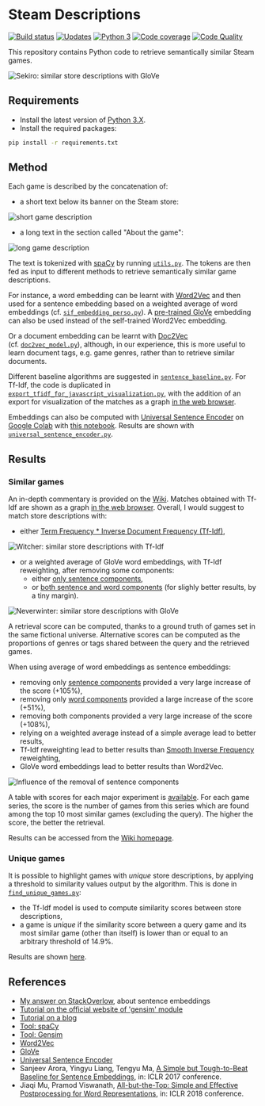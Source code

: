 # Steam Descriptions

[![Build status][build-image]][build]
[![Updates][dependency-image]][pyup]
[![Python 3][python3-image]][pyup]
[![Code coverage][codecov-image]][codecov]
[![Code Quality][codacy-image]][codacy]

This repository contains Python code to retrieve semantically similar Steam games.

![Sekiro: similar store descriptions with GloVe](https://github.com/woctezuma/steam-descriptions/wiki/img/fuUtQ5Z.jpg)

## Requirements

-   Install the latest version of [Python 3.X](https://www.python.org/downloads/).
-   Install the required packages:

```bash
pip install -r requirements.txt
```

## Method

Each game is described by the concatenation of:
 
-   a short text below its banner on the Steam store:

![short game description](https://i.imgur.com/qSiN3Hh.png)

-   a long text in the section called "About the game":

![long game description](https://i.imgur.com/zpLKiqh.png)

The text is tokenized with [spaCy](https://spacy.io/) by running [`utils.py`](utils.py).
The tokens are then fed as input to different methods to retrieve semantically similar game descriptions.

For instance, a word embedding can be learnt with [Word2Vec](https://en.wikipedia.org/wiki/Word2vec) and then used for a
sentence embedding based on a weighted average of word embeddings (cf. [`sif_embedding_perso.py`](sif_embedding_perso.py)).
A [pre-trained GloVe](https://spacy.io/models/en#section-en_vectors_web_lg) embedding can also be used instead of the self-trained Word2Vec embedding.

Or a document embedding can be learnt with [Doc2Vec](https://radimrehurek.com/gensim/models/doc2vec.html) (cf. [`doc2vec_model.py`](doc2vec_model.py)), although, in
our experience, this is more useful to learn document tags, e.g. game genres, rather than to retrieve similar documents.

Different baseline algorithms are suggested in [`sentence_baseline.py`](sentence_baseline.py).
For Tf-Idf, the code is duplicated in [`export_tfidf_for_javascript_visualization.py`](export_tfidf_for_javascript_visualization.py), with the addition of an export for visualization of the matches as a graph [in the web browser](https://woctezuma.github.io/).

Embeddings can also be computed with [Universal Sentence Encoder](https://tfhub.dev/google/universal-sentence-encoder/2) on [Google Colab](https://colab.research.google.com/) with [this notebook](universal_sentence_encoder.ipynb).
Results are shown with [`universal_sentence_encoder.py`](universal_sentence_encoder.py). 

## Results

### Similar games

An in-depth commentary is provided on the [Wiki](https://github.com/woctezuma/steam-descriptions/wiki/Commentary).
Matches obtained with Tf-Idf are shown as a graph [in the web browser](https://woctezuma.github.io/).
Overall, I would suggest to match store descriptions with:
-   either [Term Frequency * Inverse Document Frequency (Tf-Idf)](https://github.com/woctezuma/steam-descriptions/wiki/baseline_0),

![Witcher: similar store descriptions with Tf-Idf](https://github.com/woctezuma/steam-descriptions/wiki/img/fH7gjaS.png)

-   or a weighted average of GloVe word embeddings, with Tf-Idf reweighting, after removing some components:
    - either [only sentence components](https://github.com/woctezuma/steam-descriptions/wiki/sif_embedding_glove_cosine_sent_comp_10),
    - or [both sentence and word components](https://github.com/woctezuma/steam-descriptions/wiki/sif_embedding_glove_toggle_preprocess_word_vectors_num_comp_10_sent_comp_10) (for slighly better results, by a tiny margin).

![Neverwinter: similar store descriptions with GloVe](https://github.com/woctezuma/steam-descriptions/wiki/img/PYzT6ol.png)

A retrieval score can be computed, thanks to a ground truth of games set in the same fictional universe.
Alternative scores can be computed as the proportions of genres or tags shared between the query and the retrieved games.

When using average of word embeddings as sentence embeddings:
-   removing only [sentence components](https://openreview.net/forum?id=SyK00v5xx) provided a very large increase of the score (+105%),
-   removing only [word components](https://openreview.net/forum?id=HkuGJ3kCb) provided a large increase of the score (+51%),
-   removing both components provided a very large increase of the score (+108%),
-   relying on a weighted average instead of a simple average lead to better results,
-   Tf-Idf reweighting lead to better results than [Smooth Inverse Frequency](https://openreview.net/forum?id=SyK00v5xx) reweighting,
-   GloVe word embeddings lead to better results than Word2Vec.

![Influence of the removal of sentence components](https://github.com/woctezuma/steam-descriptions/wiki/img/plot.png)

A table with scores for each major experiment is [available](https://github.com/woctezuma/steam-descriptions/wiki/steam_descriptions).
For each game series, the score is the number of games from this series which are found among the top 10 most similar games (excluding the query). The higher the score, the better the retrieval.

Results can be accessed from the [Wiki homepage](https://github.com/woctezuma/steam-descriptions/wiki/).

### Unique games

It is possible to highlight games with *unique* store descriptions, by applying a threshold to similarity values output by the algorithm.
This is done in [`find_unique_games.py`](find_unique_games.py):
-   the Tf-Idf model is used to compute similarity scores between store descriptions,
-   a game is *unique* if the similarity score between a query game and its most similar game (other than itself) is lower than or equal to an arbitrary threshold of 14.9%.

Results are shown [here](https://github.com/woctezuma/steam-descriptions/wiki/Unique_Games).

## References

-   [My answer on StackOverlow](https://stackoverflow.com/a/54330582/), about sentence embeddings
-   [Tutorial on the official website of 'gensim' module](https://radimrehurek.com/gensim/models/word2vec.html)
-   [Tutorial on a blog](http://kavita-ganesan.com/gensim-word2vec-tutorial-starter-code/)
-   [Tool: spaCy](https://spacy.io/)
-   [Tool: Gensim](https://radimrehurek.com/gensim/)
-   [Word2Vec](https://en.wikipedia.org/wiki/Word2vec)
-   [GloVe](https://github.com/stanfordnlp/GloVe)
-   [Universal Sentence Encoder](https://tfhub.dev/google/universal-sentence-encoder/2)
-   Sanjeev Arora, Yingyu Liang, Tengyu Ma, [A Simple but Tough-to-Beat Baseline for Sentence Embeddings](https://openreview.net/forum?id=SyK00v5xx), in: ICLR 2017 conference.
-   Jiaqi Mu, Pramod Viswanath, [All-but-the-Top: Simple and Effective Postprocessing for Word Representations](https://openreview.net/forum?id=HkuGJ3kCb), in: ICLR 2018 conference.

<!-- Definitions -->

[build]: <https://travis-ci.org/woctezuma/steam-descriptions>
[build-image]: <https://travis-ci.org/woctezuma/steam-descriptions.svg?branch=master>

[pyup]: <https://pyup.io/repos/github/woctezuma/steam-descriptions/>
[dependency-image]: <https://pyup.io/repos/github/woctezuma/steam-descriptions/shield.svg>
[python3-image]: <https://pyup.io/repos/github/woctezuma/steam-descriptions/python-3-shield.svg>

[codecov]: <https://codecov.io/gh/woctezuma/steam-descriptions>
[codecov-image]: <https://codecov.io/gh/woctezuma/steam-descriptions/branch/master/graph/badge.svg>

[codacy]: <https://www.codacy.com/app/woctezuma/steam-descriptions>
[codacy-image]: <https://api.codacy.com/project/badge/Grade/710292a19eff45e08a53e8b0028e02d4>
